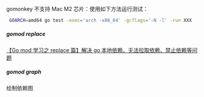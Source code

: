gomonkey 不支持 Mac M2 芯片：使用如下方法运行测试：

```bash
 GOARCH=amd64 go test -exec='arch -x86_64' -gcflags='-N -l' -run XXX
```



##### gomod replace

[【Go mod 学习之 replace 篇】解决 go 本地依赖、无法拉取依赖、禁止依赖等问题](https://blog.csdn.net/qq_24433609/article/details/127323097)



##### gomod graph

绘制依赖图
